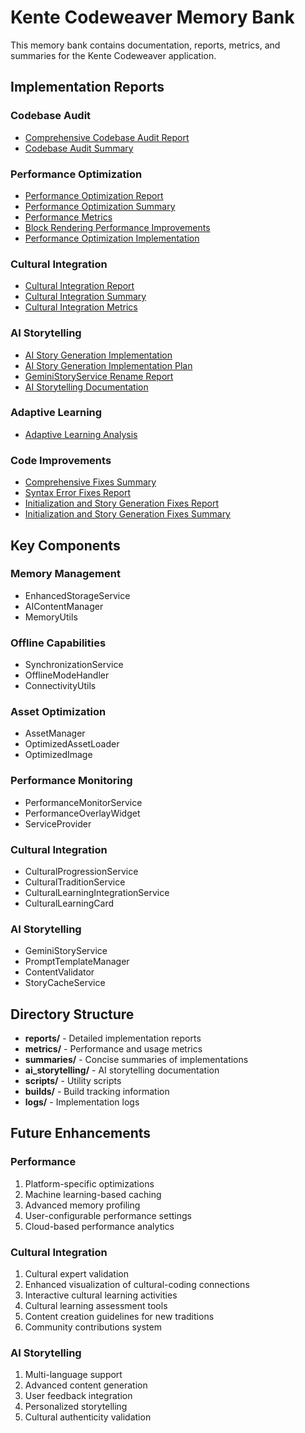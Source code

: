 # Kente Codeweaver Memory Bank

This memory bank contains documentation, reports, metrics, and summaries for the Kente Codeweaver application.

## Implementation Reports

### Codebase Audit
- [Comprehensive Codebase Audit Report](codebase_audit.md)
- [Codebase Audit Summary](summaries/codebase_audit_summary.md)

### Performance Optimization
- [Performance Optimization Report](performance_optimization_report.md)
- [Performance Optimization Summary](summaries/performance_optimization_summary.md)
- [Performance Metrics](metrics/performance_metrics.json)
- [Block Rendering Performance Improvements](reports/block_rendering_performance_improvements.md)
- [Performance Optimization Implementation](reports/performance_optimization_implementation.md)

### Cultural Integration
- [Cultural Integration Report](cultural_integration_report.md)
- [Cultural Integration Summary](summaries/cultural_integration_summary.md)
- [Cultural Integration Metrics](metrics/cultural_integration_metrics.json)

### AI Storytelling
- [AI Story Generation Implementation](reports/ai_story_generation_implementation.md)
- [AI Story Generation Implementation Plan](reports/ai_story_generation_implementation_plan.md)
- [GeminiStoryService Rename Report](reports/gemini_story_service_rename_report.md)
- [AI Storytelling Documentation](ai_storytelling/)

### Adaptive Learning
- [Adaptive Learning Analysis](adaptive_learning_analysis.md)

### Code Improvements
- [Comprehensive Fixes Summary](reports/comprehensive_fixes_summary.md)
- [Syntax Error Fixes Report](reports/syntax_error_fixes_report.md)
- [Initialization and Story Generation Fixes Report](reports/initialization_and_story_generation_fixes.md)
- [Initialization and Story Generation Fixes Summary](summaries/initialization_and_story_generation_fixes_summary.md)

## Key Components

### Memory Management
- EnhancedStorageService
- AIContentManager
- MemoryUtils

### Offline Capabilities
- SynchronizationService
- OfflineModeHandler
- ConnectivityUtils

### Asset Optimization
- AssetManager
- OptimizedAssetLoader
- OptimizedImage

### Performance Monitoring
- PerformanceMonitorService
- PerformanceOverlayWidget
- ServiceProvider

### Cultural Integration
- CulturalProgressionService
- CulturalTraditionService
- CulturalLearningIntegrationService
- CulturalLearningCard

### AI Storytelling
- GeminiStoryService
- PromptTemplateManager
- ContentValidator
- StoryCacheService

## Directory Structure

- **reports/** - Detailed implementation reports
- **metrics/** - Performance and usage metrics
- **summaries/** - Concise summaries of implementations
- **ai_storytelling/** - AI storytelling documentation
- **scripts/** - Utility scripts
- **builds/** - Build tracking information
- **logs/** - Implementation logs

## Future Enhancements

### Performance
1. Platform-specific optimizations
2. Machine learning-based caching
3. Advanced memory profiling
4. User-configurable performance settings
5. Cloud-based performance analytics

### Cultural Integration
1. Cultural expert validation
2. Enhanced visualization of cultural-coding connections
3. Interactive cultural learning activities
4. Cultural learning assessment tools
5. Content creation guidelines for new traditions
6. Community contributions system

### AI Storytelling
1. Multi-language support
2. Advanced content generation
3. User feedback integration
4. Personalized storytelling
5. Cultural authenticity validation
